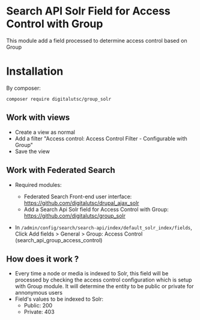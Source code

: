 # Search API Solr Field for Access Control with Group
This module add a field processed to determine access control based on Group

# Installation
By composer: 

````
composer require digitalutsc/group_solr
````
## Work with views

- Create a view as normal
- Add a filter "Access control: Access Control Filter - Configurable with Group"
- Save the view

## Work with Federated Search

- Required modules: 
  * Federated Search Front-end user interface: https://github.com/digitalutsc/drupal_ajax_solr 
  * Add a Search Api Solr field for Access Control with Group: https://github.com/digitalutsc/group_solr

- In `/admin/config/search/search-api/index/default_solr_index/fields`, Click Add fields > General > Group: Access Control (search_api_group_access_control) 

## How does it work ?
  - Every time a node or media is indexed to Solr, this field will be processed by checking the access control configuration which is setup with Group module. It will determine the entity to be public or private for annonymous users
  - Field's values to be indexed to Solr:
    - Public: 200 
    - Private: 403
